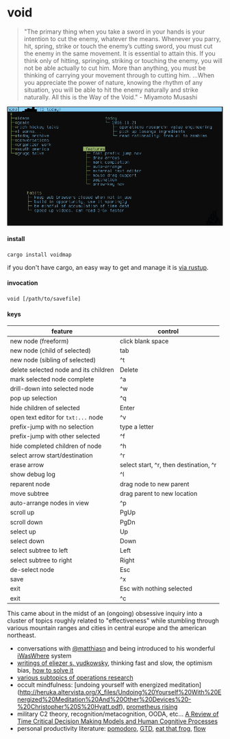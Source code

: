# void

> "The primary thing when you take a sword in your hands is your intention to cut the enemy, whatever the means. Whenever you parry, hit, spring, strike or touch the enemy’s cutting sword, you must cut the enemy in the same movement. It is essential to attain this. If you think only of hitting, springing, striking or touching the enemy, you will not be able actually to cut him. More than anything, you must be thinking of carrying your movement through to cutting him. ...When you appreciate the power of nature, knowing the rhythm of any situation, you will be able to hit the enemy naturally and strike naturally. All this is the Way of the Void." - Miyamoto Musashi

![](/demo.gif)

#### install

`cargo install voidmap`

if you don't have cargo, an easy way to get and manage it is [via rustup](https://www.rustup.rs/).

#### invocation

`void [/path/to/savefile]`

#### keys

feature | control 
--- | ---
new node (freeform) | click blank space 
new node (child of selected) | tab
new node (sibling of selected) | ^t
delete selected node and its children | Delete
mark selected node complete | ^a
drill-down into selected node | ^w
pop up selection | ^q
hide children of selected | Enter
open text editor for `txt:...` node | ^v
prefix-jump with no selection | type a letter
prefix-jump with other selected | ^f
hide completed children of node | ^h
select arrow start/destination | ^r
erase arrow | select start, ^r, then destination, ^r
show debug log | ^l
reparent node | drag node to new parent
move subtree | drag parent to new location
auto-arrange nodes in view | ^p
scroll up | PgUp
scroll down | PgDn
select up | Up
select down | Down
select subtree to left | Left
select subtree to right | Right
de-select node | Esc
save | ^x
exit | Esc with nothing selected
exit | ^c

This came about in the midst of an (ongoing) obsessive inquiry into a
cluster of topics roughly related to "effectiveness" while stumbling
through various mountain ranges and cities in central europe and the
american northeast.

* conversations with [@matthiasn](https://github.com/matthiasn) and being introduced
to his wonderful [iWasWhere](https://github.com/matthiasn/iWasWhere) system
* [writings of eliezer s. yudkowsky](https://wiki.lesswrong.com/wiki/Rationality:_From_AI_to_Zombies),
thinking fast and slow, the optimism bias, [how to solve it](https://en.wikipedia.org/wiki/How_to_Solve_It)
* [various subtopics of operations research](https://en.wikipedia.org/wiki/Operations_research#Problems_addressed)
* occult mindfulness: [undoing yourself with energized meditation]
(http://heruka.altervista.org/X_files/Undoing%20Yourself%20With%20Energized%20Meditation%20And%20Other%20Devices%20-%20Christopher%20S%20Hyatt.pdf),
[prometheus rising](http://www.principiadiscordia.com/downloads/04%20Prometheus%20Rising.pdf)
* military C2 theory, recognition/metacognition, OODA, etc... [A Review of Time Critical Decision Making Models and 
Human Cognitive Processes](https://pdfs.semanticscholar.org/2eb9/e12955dfafd4ab5d9337b416e31f5afca834.pdf)
* personal productivity literature: [pomodoro](http://baomee.info/pdf/technique/1.pdf), [GTD](https://en.wikipedia.org/wiki/Getting_Things_Done),
[eat that frog](http://www.actnow.ie/files/BookSummaryEatThatFrog.pdf), [flow](http://216.119.127.164/edgeware/archive/think/main_filing15.htm)

